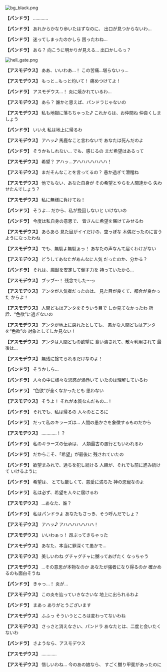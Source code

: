 
![bg_black.png](../images/backgrounds/bg_black.png)

**【パンドラ】**
…………

**【パンドラ】**
あれからかなり歩いたはずなのに、
出口が見つからないわ…

**【パンドラ】**
迷ってしまったのかしら
困ったわね…

**【パンドラ】**
あら？
向こうに明かりが見える…
出口かしらっ？

![hell_gate.png](../images/backgrounds/hell_gate.png)

**【アスモデウス】**
ああ、いいわあ…！
この苦痛…堪らないっ…

**【アスモデウス】**
もっと…もっと灼いて！
痛めつけてよ！

**【パンドラ】**
アスモデウス…！
炎に焼かれているわ…

**【アスモデウス】**
あら？
誰かと思えば、パンドラじゃないの

**【アスモデウス】**
私も地獄に落ちちゃった♪
これからは、お仲間ね
仲良くしましょう

**【パンドラ】**
いいえ
私は地上に帰るわ

**【アスモデウス】**
アハッ♪
馬鹿なこと言わないで
あなたは死んだのよ

**【パンドラ】**
そうかもしれない…
でも、感じるの
まだ希望はあるって

**【アスモデウス】**
希望？
アハッ…アハハハハハハハ！

**【アスモデウス】**
まだそんなことを言ってるの？
愚か過ぎて滑稽ね

**【アスモデウス】**
他でもない、あなた自身が
その希望とやらを人間達から
失わせたんでしょう？

**【アスモデウス】**
私に無様に負けてね！

**【パンドラ】**
そうよ…
だから、私が挽回しないと
いけないの

**【パンドラ】**
今度は私自身の意思で、
皆さんに希望を届けてみせるわ

**【アスモデウス】**
あらあら
見た目がイイだけの、空っぽな
木偶だったのに言うようになったわね

**【アスモデウス】**
でも、無駄よ無駄ぁっ！
あなたの声なんて届くわけがない

**【アスモデウス】**
どうしてあなたがあんなに人気
だったのか、分かる？

**【パンドラ】**
それは、魔獣を安定して倒す力を
持っていたから…

**【アスモデウス】**
ブッブ～！
残念でした～っ

**【アスモデウス】**
アンタが人気者だったのは、
見た目が良くて、都合が良かった
からよ！

**【アスモデウス】**
人間どもはアンタをそういう目で
しか見てなかったわ
所詮、“色欲”に過ぎないの

**【アスモデウス】**
アンタが地上に戻れたとしても、
愚かな人間どもはアンタを“色欲”の
対象としてしか見ない！

**【アスモデウス】**
アンタは人間どもの欲望に
食い潰されて、散々利用されて
最後は…

**【アスモデウス】**
無残に捨てられるだけなのよ！

**【パンドラ】**
そうかしら…

**【パンドラ】**
人々の中に様々な思惑が渦巻いて
いたのは理解しているわ

**【パンドラ】**
“色欲”が全くなかったとも
思わない

**【アスモデウス】**
そうよ！
それが本質なんだもの…！

**【パンドラ】**
それでも、私は帰るの
人々のところに

**【パンドラ】**
だって私のキラーズは…
人間の愚かさを象徴するものだから

**【アスモデウス】**
…………！？

**【パンドラ】**
私のキラーズの伝承は、
人類最古の愚行ともいわれるわ

**【パンドラ】**
だからこそ、「希望」が最後に
残されていたの

**【パンドラ】**
欲望まみれで、過ちを犯し続ける
人類が、それでも前に進み続けて
いけるように

**【パンドラ】**
希望は、
とても厳しくて、慈愛に満ちた
神の恩寵なのよ

**【パンドラ】**
私は必ず、希望を人々に届けるわ

**【アスモデウス】**
…あなた、誰？

**【パンドラ】**
私はパンドラよ
あなたもさっき、そう呼んだでしょ？

**【アスモデウス】**
アハッ♪
アハハハハハハハ！

**【アスモデウス】**
いいわぁっ！
昂ぶってきちゃった

**【アスモデウス】**
あなた、本当に罪深くて愚かで…

**【アスモデウス】**
美しいわね
グチャグチャに嬲ってあげたく
なっちゃう

**【アスモデウス】**
…その意思が本物なのか
あなたが強者になり得るのか
確かめるのも面白そうね

**【パンドラ】**
きゃっ…！
炎が…

**【アスモデウス】**
この炎を辿っていきなさいな
地上に出られるわよ

**【パンドラ】**
まあっ
ありがとうございます

**【アスモデウス】**
ふふっ
そういうところは変わってないわね

**【アスモデウス】**
さっさと消えなさい、パンドラ
あなたとは、二度と会いたくないわ

**【パンドラ】**
さようなら、アスモデウス

**【アスモデウス】**
…………

**【アスモデウス】**
惜しいわね…
今のあの娘なら、
すごく嬲り甲斐があったのに
